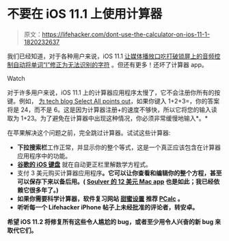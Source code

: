 # 不要在 iOS 11.1 上使用计算器

> 原文：<https://lifehacker.com/dont-use-the-calculator-on-ios-11-1-1820232637>

我们已经知道，对于各种用户来说，iOS 11.1 [让媒体播放口吃](https://lifehacker.com/why-you-still-shouldn-t-download-ios-11-on-an-older-iph-1820122749#_ga=2.237222336.1335679637.1509978748-1297080755.1497980211)[打破锁屏上的音频控制](https://community.spotify.com/t5/iOS-iPhone-iPad/Control-Center-on-iOS-11/m-p/2154041#M82521)[自动将单词“I”修正为无法识别的字符](https://lifehacker.com/how-to-stop-your-iphone-from-autocorrecting-i-to-a-1820163694) 。但还有更多！还坏了计算器 app。

Watch

对于许多用户来说，iOS 11.1 上的计算器应用程序太慢了，它不会注册你所有的按键。例如， [为 tech blog Select All points out](http://nymag.com/selectall/2017/11/calculator-app-doesnt-work-in-ios-11.html)，如果你键入 1+2+3=，你的答案将是 24，而不是 6。这是因为计算器注册+的速度不够快，所以它将您的输入读取为 1+23。为了避免在计算器中出现这种情况，你必须非常缓慢地输入*。*

在苹果解决这个问题之前，完全跳过计算器。试试这些计算器:

*   **下拉搜索栏**工作正常，并显示你的整个等式，这是一个真正应该包含在计算器应用程序中的功能。
*   [**谷歌的 iOS 键盘**](https://lifehacker.com/ditch-apples-generic-keyboard-with-these-apps-1795587161#_ga=2.27434108.1335679637.1509978748-1297080755.1497980211) 就在自动更正栏里解数学方程式。
*   支付 3 美元购买计算器应用程序[](https://itunes.apple.com/us/app/soulver-notepad-calculator/id348142037)**。它可以让你查看和编辑你的整个方程，甚至可以保存下来以备后用。( [Soulver 的 12 美元 Mac app](https://itunes.apple.com/us/app/soulver/id413965349?mt=12) 也是如此；我已经依赖它很多年了。)** 
*   **如果你需要科学计算器，软件复习网站 [甜蜜设置](https://thesweetsetup.com/apps/the-best-professional-grade-iphone-calculator/) 推荐 [PCalc](https://itunes.apple.com/us/app/pcalc-the-best-calculator/id284666222) 。**
*   **听听每一个 Lifehacker iPhone 帖子上未经批准的评论者，**转安卓**。**

**希望 iOS 11.2 将修复所有这些令人尴尬的 bug，或者至少用令人兴奋的新 bug 来取代它们。**
